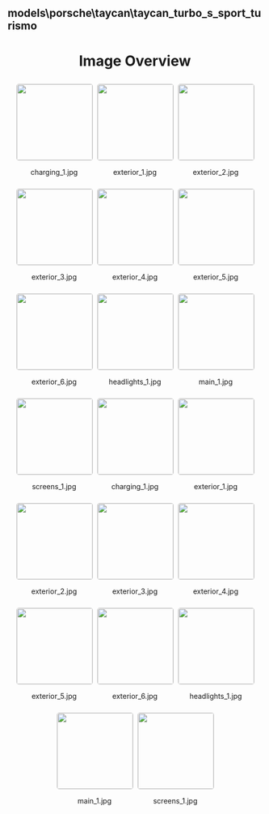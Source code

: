 ## models\porsche\taycan\taycan_turbo_s_sport_turismo

<style>
    .image-gallery {
        display: flex;
        flex-wrap: wrap;
        gap: 10px;
        justify-content: center;
        padding: 10px;
    }
    .image-gallery img {
        width: 150px;
        height: auto;
        border: 1px solid #ddd;
        border-radius: 5px;
    }
    .image-gallery div {
        flex: 1 1 calc(33.333% - 20px); /* Three images per row on large screens */
        max-width: 150px;
        text-align: center;
    }
    @media (max-width: 768px) {
        .image-gallery div {
            flex: 1 1 calc(50% - 20px); /* Two images per row on medium screens */
        }
    }
    @media (max-width: 480px) {
        .image-gallery div {
            flex: 1 1 100%; /* One image per row on small screens */
        }
    }
</style>
<h1 style ="text-align: center;"> Image Overview </h1> <div class="image-gallery">
<div>
<img src="https://media.evkx.net/multimedia/models/porsche/taycan/taycan_turbo_s_sport_turismo/charging_1_st.jpg">
<p>charging_1.jpg</p>
</div>
<div>
<img src="https://media.evkx.net/multimedia/models/porsche/taycan/taycan_turbo_s_sport_turismo/exterior_1_st.jpg">
<p>exterior_1.jpg</p>
</div>
<div>
<img src="https://media.evkx.net/multimedia/models/porsche/taycan/taycan_turbo_s_sport_turismo/exterior_2_st.jpg">
<p>exterior_2.jpg</p>
</div>
<div>
<img src="https://media.evkx.net/multimedia/models/porsche/taycan/taycan_turbo_s_sport_turismo/exterior_3_st.jpg">
<p>exterior_3.jpg</p>
</div>
<div>
<img src="https://media.evkx.net/multimedia/models/porsche/taycan/taycan_turbo_s_sport_turismo/exterior_4_st.jpg">
<p>exterior_4.jpg</p>
</div>
<div>
<img src="https://media.evkx.net/multimedia/models/porsche/taycan/taycan_turbo_s_sport_turismo/exterior_5_st.jpg">
<p>exterior_5.jpg</p>
</div>
<div>
<img src="https://media.evkx.net/multimedia/models/porsche/taycan/taycan_turbo_s_sport_turismo/exterior_6_st.jpg">
<p>exterior_6.jpg</p>
</div>
<div>
<img src="https://media.evkx.net/multimedia/models/porsche/taycan/taycan_turbo_s_sport_turismo/headlights_1_st.jpg">
<p>headlights_1.jpg</p>
</div>
<div>
<img src="https://media.evkx.net/multimedia/models/porsche/taycan/taycan_turbo_s_sport_turismo/main_1_st.jpg">
<p>main_1.jpg</p>
</div>
<div>
<img src="https://media.evkx.net/multimedia/models/porsche/taycan/taycan_turbo_s_sport_turismo/screens_1_st.jpg">
<p>screens_1.jpg</p>
</div>
<div>
<img src="https://media.evkx.net/multimedia/models/porsche/taycan/taycan_turbo_s_sport_turismo/charging_1_st.jpg">
<p>charging_1.jpg</p>
</div>
<div>
<img src="https://media.evkx.net/multimedia/models/porsche/taycan/taycan_turbo_s_sport_turismo/exterior_1_st.jpg">
<p>exterior_1.jpg</p>
</div>
<div>
<img src="https://media.evkx.net/multimedia/models/porsche/taycan/taycan_turbo_s_sport_turismo/exterior_2_st.jpg">
<p>exterior_2.jpg</p>
</div>
<div>
<img src="https://media.evkx.net/multimedia/models/porsche/taycan/taycan_turbo_s_sport_turismo/exterior_3_st.jpg">
<p>exterior_3.jpg</p>
</div>
<div>
<img src="https://media.evkx.net/multimedia/models/porsche/taycan/taycan_turbo_s_sport_turismo/exterior_4_st.jpg">
<p>exterior_4.jpg</p>
</div>
<div>
<img src="https://media.evkx.net/multimedia/models/porsche/taycan/taycan_turbo_s_sport_turismo/exterior_5_st.jpg">
<p>exterior_5.jpg</p>
</div>
<div>
<img src="https://media.evkx.net/multimedia/models/porsche/taycan/taycan_turbo_s_sport_turismo/exterior_6_st.jpg">
<p>exterior_6.jpg</p>
</div>
<div>
<img src="https://media.evkx.net/multimedia/models/porsche/taycan/taycan_turbo_s_sport_turismo/headlights_1_st.jpg">
<p>headlights_1.jpg</p>
</div>
<div>
<img src="https://media.evkx.net/multimedia/models/porsche/taycan/taycan_turbo_s_sport_turismo/main_1_st.jpg">
<p>main_1.jpg</p>
</div>
<div>
<img src="https://media.evkx.net/multimedia/models/porsche/taycan/taycan_turbo_s_sport_turismo/screens_1_st.jpg">
<p>screens_1.jpg</p>
</div>
</div>
